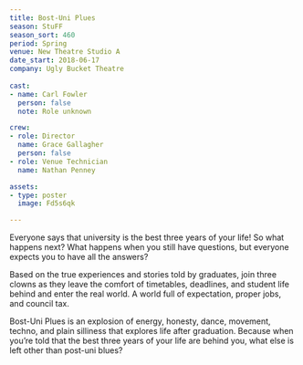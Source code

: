 ```yaml
---
title: Bost-Uni Plues
season: StuFF
season_sort: 460
period: Spring
venue: New Theatre Studio A
date_start: 2018-06-17
company: Ugly Bucket Theatre
  
cast:
- name: Carl Fowler
  person: false 
  note: Role unknown

crew:
- role: Director
  name: Grace Gallagher
  person: false 
- role: Venue Technician
  name: Nathan Penney

assets:
- type: poster
  image: Fd5s6qk

---
```


Everyone says that university is the best three years of your life! So what happens next? What happens when you still have questions, but everyone expects you to have all the answers? 

Based on the true experiences and stories told by graduates, join three clowns as they leave the comfort of timetables, deadlines, and student life behind and enter the real world. A world full of expectation, proper jobs, and council tax. 

Bost-Uni Plues is an explosion of energy, honesty, dance, movement, techno, and plain silliness that explores life after graduation. Because when you’re told that the best three years of your life are behind you, what else is left other than post-uni blues?
